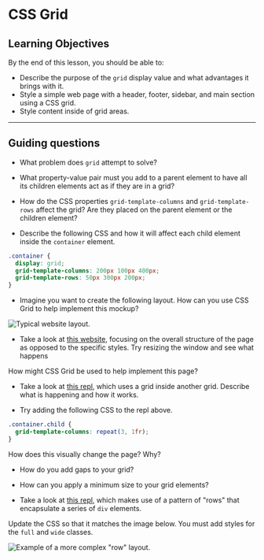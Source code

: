 # CSS Grid

## Learning Objectives

By the end of this lesson, you should be able to:

- Describe the purpose of the `grid` display value and what advantages it brings with it.
- Style a simple web page with a header, footer, sidebar, and main section using a CSS grid.
- Style content inside of grid areas.

---

## Guiding questions

- What problem does `grid` attempt to solve?

- What property-value pair must you add to a parent element to have all its children elements act as if they are in a grid?

- How do the CSS properties `grid-template-columns` and `grid-template-rows` affect the grid? Are they placed on the parent element or the children element?

- Describe the following CSS and how it will affect each child element inside the `container` element.

```css
.container {
  display: grid;
  grid-template-columns: 200px 100px 400px;
  grid-template-rows: 50px 300px 200px;
}
```

- Imagine you want to create the following layout. How can you use CSS Grid to help implement this mockup?

![Typical website layout.](../assets/typical-layout.png)

- Take a look at [this website](https://getbootstrap.com/docs/5.1/examples/album/), focusing on the overall structure of the page as opposed to the specific styles. Try resizing the window and see what happens

How might CSS Grid be used to help implement this page?

- Take a look at [this repl](https://replit.com/@Pursuit/CSS-Grid-Nested-Grid-Example), which uses a grid inside another grid. Describe what is happening and how it works.

- Try adding the following CSS to the repl above.

```css
.container.child {
  grid-template-columns: repeat(3, 1fr);
}
```

How does this visually change the page? Why?

- How do you add gaps to your grid?

- How can you apply a minimum size to your grid elements?

- Take a look at [this repl](https://replit.com/@Pursuit/CSS-Grid-Grid-Elements), which makes use of a pattern of "rows" that encapsulate a series of `div` elements.

Update the CSS so that it matches the image below. You must add styles for the `full` and `wide` classes.

![Example of a more complex "row" layout.](../assets/complex-layout.png)
